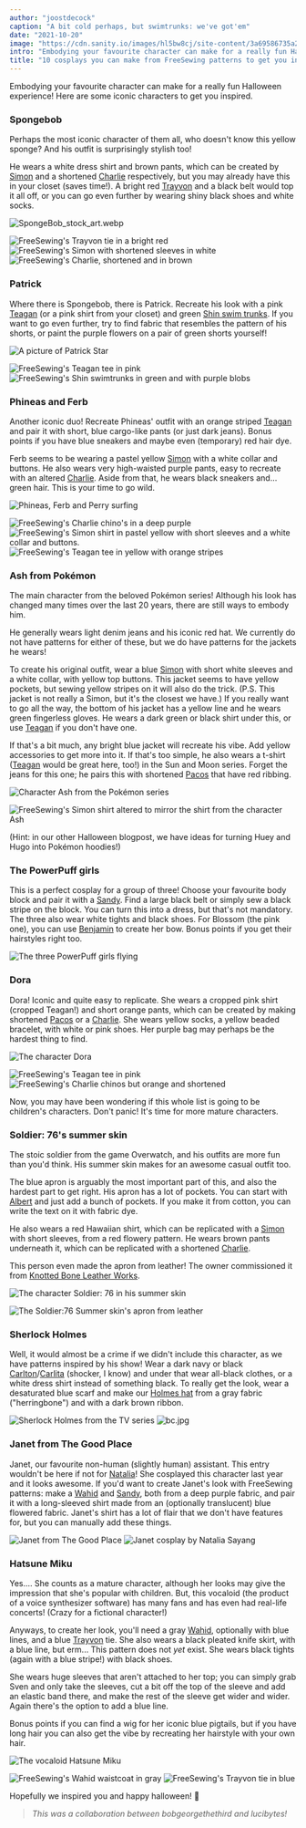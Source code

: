 ```yaml
---
author: "joostdecock"
caption: "A bit cold perhaps, but swimtrunks: we've got'em"
date: "2021-10-20"
image: "https://cdn.sanity.io/images/hl5bw8cj/site-content/3a69586735a24a674d4e65971643b3b55c676fc3-1000x667.png"
intro: "Embodying your favourite character can make for a really fun Halloween experience! Here are some iconic characters to get you inspired."
title: "10 cosplays you can make from FreeSewing patterns to get you in the Halloween mood"
---
```


Embodying your favourite character can make for a really fun Halloween experience! Here are some iconic characters to get you inspired.

### Spongebob
Perhaps the most iconic character of them all, who doesn't know this yellow sponge? And his outfit is surprisingly stylish too!

He wears a white dress shirt and brown pants, which can be created by [Simon](/designs/simon/) and a shortened [Charlie](/designs/charlie/) respectively, but you may already have this in your closet (saves time!). A bright red [Trayvon](/designs/trayvon/) and a black belt would top it all off, or you can go even further by wearing shiny black shoes and white socks.

![SpongeBob_stock_art.webp](https://posts.freesewing.org/uploads/Sponge_Bob_stock_art_ada2f4fd18.webp)

![FreeSewing's Trayvon tie in a bright red](https://posts.freesewing.org/uploads/medium_spongebob_trayvon_e9729ec7ef.png) ![FreeSewing's Simon with shortened sleeves in white](https://posts.freesewing.org/uploads/medium_spongebob_simon_2327811c53.png) ![FreeSewing's Charlie, shortened and in brown](https://posts.freesewing.org/uploads/spongebob_charlie_fd09ebd233.png)


### Patrick
Where there is Spongebob, there is Patrick. Recreate his look with a pink [Teagan](/designs/teagan/) (or a pink shirt from your closet) and green [Shin swim trunks](/designs/shin/). If you want to go even further, try to find fabric that resembles the pattern of his shorts, or paint the purple flowers on a pair of green shorts yourself!

![A picture of Patrick Star](https://posts.freesewing.org/uploads/large_patrick_star_f206a40931.webp)

![FreeSewing's Teagan tee in pink](https://posts.freesewing.org/uploads/medium_patrick_teagan_d32ebc17a2.png) ![FreeSewing's Shin swimtrunks in green and with purple blobs](https://posts.freesewing.org/uploads/small_patrick_shin_42e16e2342.png)


### Phineas and Ferb
Another iconic duo! Recreate Phineas' outfit with an orange striped [Teagan](/designs/teagan/) and pair it with short, blue cargo-like pants (or just dark jeans). Bonus points if you have blue sneakers and maybe even (temporary) red hair dye.

Ferb seems to be wearing a pastel yellow [Simon](/designs/simon/) with a white collar and buttons. He also wears very high-waisted purple pants, easy to recreate with an altered [Charlie](/designs/charlie/). Aside from that, he wears black sneakers and... green hair. This is your time to go wild.

![Phineas, Ferb and Perry surfing](https://posts.freesewing.org/uploads/phineas_ferb_45e5afda28.webp)

![FreeSewing's Charlie chino's in a deep purple](https://posts.freesewing.org/uploads/medium_ferb_charlie_51ced3ff7e.png) ![FreeSewing's Simon shirt in pastel yellow with short sleeves and a white collar and buttons.](https://posts.freesewing.org/uploads/medium_ferb_simon_d87b96bc1d.png) ![FreeSewing's Teagan tee in yellow with orange stripes](https://posts.freesewing.org/uploads/medium_phineas_teagan_62d98938ee.png)


### Ash from Pokémon
The main character from the beloved Pokémon series! Although his look has changed many times over the last 20 years, there are still ways to embody him.

He generally wears light denim jeans and his iconic red hat. We currently do not have patterns for either of these, but we do have patterns for the jackets he wears!

To create his original outfit, wear a blue [Simon](/designs/simon/) with short white sleeves and a white collar, with yellow top buttons. This jacket seems to have yellow pockets, but sewing yellow stripes on it will also do the trick. (P.S. This jacket is not really a Simon, but it's the closest we have.) If you really want to go all the way, the bottom of his jacket has a yellow line and he wears green fingerless gloves. He wears a dark green or black shirt under this, or use [Teagan](/designs/teagan/) if you don't have one.

If that's a bit much, any bright blue jacket will recreate his vibe. Add yellow accessories to get more into it. If that's too simple, he also wears a t-shirt ([Teagan](/designs/teagan/) would be great here, too!) in the Sun and Moon series. Forget the jeans for this one; he pairs this with shortened [Pacos](/designs/paco/) that have red ribbing.

![Character Ash from the Pokémon series](https://posts.freesewing.org/uploads/medium_ash_8f9cbfb8f2.jpg)

![FreeSewing's Simon shirt altered to mirror the shirt from the character Ash](https://posts.freesewing.org/uploads/medium_ash_simon_74ef670561.png)

(Hint: in our other Halloween blogpost, we have ideas for turning Huey and Hugo into Pokémon hoodies!)


### The PowerPuff girls
This is a perfect cosplay for a group of three! Choose your favourite body block and pair it with a [Sandy](/designs/sandy/). Find a large black belt or simply sew a black stripe on the block. You can turn this into a dress, but that's not mandatory. The three also wear white tights and black shoes. For Blossom (the pink one), you can use [Benjamin](/designs/benjamin/) to create her bow. Bonus points if you get their hairstyles right too.

![The three PowerPuff girls flying](https://posts.freesewing.org/uploads/powerpuff_girls_3231f9ec09.webp)

### Dora
Dora! Iconic and quite easy to replicate. She wears a cropped pink shirt (cropped Teagan!) and short orange pants, which can be created by making shortened [Pacos](/designs/pacos/) or a [Charlie](/designs/charlie/). She wears yellow socks, a yellow beaded bracelet, with white or pink shoes. Her purple bag may perhaps be the hardest thing to find.

![The character Dora](https://posts.freesewing.org/uploads/medium_Dora_0eeb97b52f.webp)

![FreeSewing's Teagan tee in pink](https://posts.freesewing.org/uploads/medium_dora_teagan_e6e26c630c.png) ![FreeSewing's Charlie chinos but orange and shortened](https://posts.freesewing.org/uploads/dora_charlie_6241e9dd2b.png)

Now, you may have been wondering if this whole list is going to be children's characters. Don't panic! It's time for more mature characters.

### Soldier: 76's summer skin
The stoic soldier from the game Overwatch, and his outfits are more fun than you'd think. His summer skin makes for an awesome casual outfit too.

The blue apron is arguably the most important part of this, and also the hardest part to get right. His apron has a lot of pockets. You can start with [Albert](/designs/albert/) and just add a bunch of pockets. If you make it from cotton, you can write the text on it with fabric dye.

He also wears a red Hawaiian shirt, which can be replicated with a [Simon](/designs/simon/) with short sleeves, from a red flowery pattern. He wears brown pants underneath it, which can be replicated with a shortened [Charlie](/designs/charlie/).

This person even made the apron from leather! The owner commissioned it from [Knotted Bone Leather Works](https://www.knottedboneleatherworks.com/).

![The character Soldier: 76 in his summer skin](https://posts.freesewing.org/uploads/medium_soldier76summer_7a8260726d.jpg)

![The Soldier:76 Summer skin's apron from leather](https://posts.freesewing.org/uploads/small_soldier76cosplay_06df3b891c.webp)


### Sherlock Holmes
Well, it would almost be a crime if we didn't include this character, as we have patterns inspired by his show! Wear a dark navy or black [Carlton](/designs/carlton/)/[Carlita](/designs/carlita/) (shocker, I know) and under that wear all-black clothes, or a white dress shirt instead of something black. To really get the look, wear a desaturated blue scarf and make our [Holmes hat](/designs/holmes/) from a gray fabric ("herringbone") and with a dark brown ribbon.

![Sherlock Holmes from the TV series](https://posts.freesewing.org/uploads/medium_sherlock_holmes_hat_de80125cd1.webp) ![bc.jpg](https://posts.freesewing.org/uploads/medium_bc_f20e01a16d.jpg)


### Janet from The Good Place
Janet, our favourite non-human (slightly human) assistant. This entry wouldn't be here if not for [Natalia](https://freesewing.org/makers/nataliasayang/)! She cosplayed this character last year and it looks awesome. If you'd want to create Janet's look with FreeSewing patterns: make a [Wahid](/designs/wahid/) and [Sandy](/designs/sandy/), both from a deep purple fabric, and pair it with a long-sleeved shirt made from an (optionally translucent) blue flowered fabric. Janet's shirt has a lot of flair that we don't have features for, but you can manually add these things.

![Janet from The Good Place](https://posts.freesewing.org/uploads/medium_janet_7985d4b2af.jpg) ![Janet cosplay by Natalia Sayang](https://posts.freesewing.org/uploads/medium_janet_costume_2114092e9a.jpg)


### Hatsune Miku
Yes.... She counts as a mature character, although her looks may give the impression that she's popular with children. But, this vocaloid (the product of a voice synthesizer software) has many fans and has even had real-life concerts! (Crazy for a fictional character!)

Anyways, to create her look, you'll need a gray [Wahid](/designs/wahid/), optionally with blue lines, and a blue [Trayvon](/designs/trayvon/) tie. She also wears a black pleated knife skirt, with a blue line, but erm... This pattern does not *yet* exist. She wears black tights (again with a blue stripe!) with black shoes.

She wears huge sleeves that aren't attached to her top; you can simply grab Sven and only take the sleeves, cut a bit off the top of the sleeve and add an elastic band there, and make the rest of the sleeve get wider and wider. Again there's the option to add a blue line.

Bonus points if you can find a wig for her iconic blue pigtails, but if you have long hair you can also get the vibe by recreating her hairstyle with your own hair.

![The vocaloid Hatsune Miku](https://posts.freesewing.org/uploads/medium_hatsune_miku_43ccad726b.jpg)

![FreeSewing's Wahid waistcoat in gray](https://posts.freesewing.org/uploads/medium_miku_wahid_2dce7835cc.png) ![FreeSewing's Trayvon tie in blue](https://posts.freesewing.org/uploads/medium_miku_trayvon_a204b6499f.png)


Hopefully we inspired you and happy halloween! 🎃

> *This was a collaboration between bobgeorgethethird and lucibytes!*

